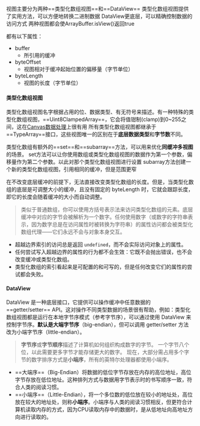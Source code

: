 视图主要分为两种==类型化数组视图==和==DataView==
	类型化数组视图提供了实用方法，可以方便地转换二进制数据
	DataView更底层，可以精确控制数据的访问方式
两种视图都会使ArrayBuffer.isView()返回true

都有以下属性：
- buffer
	- 所引用的缓冲
- byteOffset
	- 视图相对于缓冲起始位置的偏移量（字节单位）
- byteLength
	- 视图的长度（字节单位）

#### 类型化数组视图
类型化数组视图名字根据占用的位、数据类型、有无符号来描述。有一种特殊的类型化数组视图，==Uint8ClampedArray==，它会将值钳制(clamp)到0~255之间，这在[Canvas数据处理](https://developer.mozilla.org/zh-CN/docs/Web/API/ImageData)上很有用
所有类型化数组视图都继承于==TypeArray==接口，这些视图唯一的区别在于**底层数据类型**和**字节数**不同。

类型化数组有额外的==set==和==subarray==方法，可以用来优化**同缓冲多视图**的场景。
		set方法可以让你使用数组或类型化数组视图的数据作为第一个参数，偏移量作为第二个参数。以此对那个类型化数组视图进行设置
		subarray方法创建一个新的类型化数组视图，引用相同的缓冲，但是范围更窄

在不改变底层缓冲的前提下，无法直接改变类型化数组的长度。但是，当类型化数组的底层是可调整大小的缓冲，且没有固定的 byteLength 时，它就会跟踪长度，即它的长度会随着缓冲的大小而自动调整。


> 类似于普通数组，你可以使用方括号表示法来访问类型化数组的元素。底层缓冲中对应的字节会被解析为一个数字。任何使用数字（或数字的字符串表示，因为数字总是在访问属性时被转换为字符串）的属性访问都会被类型化数组代理——它们永远不会与对象本身交互。
- 超越边界索引的访问总是返回 `undefined`，而不会实际访问对象上的属性。
- 任何尝试写入超越边界的属性的行为都不会生效：它既不会抛出错误，也不会改变缓冲或类型化数组。
- 类型化数组的索引看起来是可配置的和可写的，但是任何改变它们的属性的尝试都会失败。

#### DataView
DataView 是一种底层接口，它提供可以操作缓冲中任意数据的 ==getter/setter== API。这对操作不同类型数据的场景很有帮助，例如：类型化数组视图都是运行在本地字节序模式（参考字节序），可以通过使用 DataView 来控制字节序。**默认是大端字节序**（big-endian），但可以调用 getter/setter 方法改为小端字节序（little-endian）。
> **字节序**或**字节顺序**描述了计算机如何组织构成数字的字节。
> 	一个字节八个位，以此需要更多字节才能存储更大的数字。
> 	现在，大部分需占用多个字节的数字排序方式是**小端序**，所有的英特尔处理器都使用小端序。
>
- ==大端序==（Big-Endian）将数据的低位字节存放在内存的高位地址，高位字节存放在低位地址。这种排列方式与数据用字节表示时的书写顺序一致，符合人类的阅读习惯。
- ==小端序==（Little-Endian），将一个多位数的低位放在较小的地址处，高位放在较大的地址处，则称**小端序**。小端序与人类的阅读习惯相反，但更符合计算机读取内存的方式，因为CPU读取内存中的数据时，是从低地址向高地址方向进行读取的。
